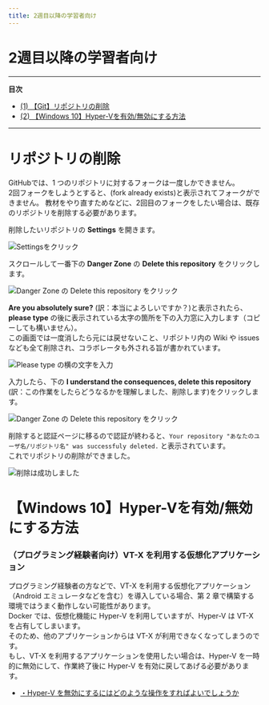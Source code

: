 ```yaml
---
title: 2週目以降の学習者向け
---
```


# 2週目以降の学習者向け

---
**目次**
- [(1) 【Git】リポジトリの削除](#1)
- [(2) 【Windows 10】Hyper-Vを有効/無効にする方法](#2)
---

# リポジトリの削除 <a id="1"></a>

GitHubでは、1 つのリポジトリに対するフォークは一度しかできません。  
2回フォークをしようとすると、(fork already exists)と表示されてフォークができません。
教材をやり直すためなどに、2回目のフォークをしたい場合は、既存のリポジトリを削除する必要があります。

削除したいリポジトリの **Settings** を開きます。

![Settingsをクリック](/faq/images/intro/delete_repository_01.png) 

スクロールして一番下の **Danger Zone** の **Delete this repository** をクリックします。

![Danger Zone の Delete this repository をクリック](/faq/images/intro/delete_repository_02.png) 

**Are you absolutely sure?** (訳：本当によろしいですか？)と表示されたら、 **please type** の後に表示されている太字の箇所を下の入力窓に入力します（コピーしても構いません）。  
この画面では一度消したら元には戻せないこと、リポジトリ内の Wiki や issues なども全て削除され、コラボレータも外される旨が書かれています。

![Please type の横の文字を入力](/faq/images/intro/delete_repository_03.png) 

入力したら、下の **I understand the consequences, delete this repository** (訳：この作業をしたらどうなるかを理解しました、削除します)をクリックします。

![Danger Zone の Delete this repository をクリック](/faq/images/intro/delete_repository_04.png) 

削除すると認証ページに移るので認証が終わると、`Your repository "あなたのユーザ名/リポジトリ名" was successfuly deleted.` と表示されています。  
これでリポジトリの削除ができました。

![削除は成功しました](/faq/images/intro/delete_repository_05.png) 


# 【Windows 10】Hyper-Vを有効/無効にする方法 <a id="2"></a>

### （プログラミング経験者向け）VT-X を利用する仮想化アプリケーション  

プログラミング経験者の方などで、VT-X を利用する仮想化アプリケーション（Android エミュレータなどを含む）を導入している場合、第 2 章で構築する環境ではうまく動作しない可能性があります。  
Docker では、仮想化機能に Hyper-V を利用していますが、Hyper-V は VT-X を占有してしまいます。  
そのため、他のアプリケーションからは VT-X が利用できなくなってしまうのです。  
もし、VT-X を利用するアプリケーションを使用したい場合は、Hyper-V を一時的に無効にして、作業終了後に Hyper-V を有効に戻してあげる必要があります。  

- [・Hyper-V を無効にするにはどのような操作をすればよいでしょうか](https://www.nnn.ed.nico/questions/17885)

